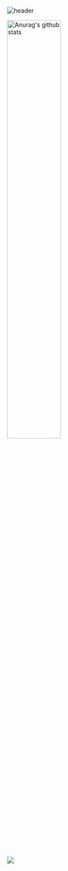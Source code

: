 ![header](https://capsule-render.vercel.app/api?type=waving&color=gradient&height=300&section=header&text=MIYEON😎&fontSize=70)

<!-- ### Hi there 👋 -->



<a href="https://github.com/Jomiyeon1/github-readme-stats"><img align="center" src="https://github-readme-stats.vercel.app/api?username=Jomiyeon1&show_icons=true&include_all_commits=true&theme=buefy&hide_border=true" alt="Anurag's github stats" width="50%" height="50%" /></a>  
<a href="https://github.com/KyungHoAn/github-readme-stats"><img align="center" src="https://github-readme-stats.vercel.app/api/top-langs/?username=Jomiyeon1&layout=compact&theme=buefy&hide_border=true" /></a> 


<!--
**Jomiyeon1/Jomiyeon1** is a ✨ _special_ ✨ repository because its `README.md` (this file) appears on your GitHub profile.

Here are some ideas to get you started:

- 🔭 I’m currently working on ...
- 🌱 I’m currently learning ...
- 👯 I’m looking to collaborate on ...
- 🤔 I’m looking for help with ...
- 💬 Ask me about ...
- 📫 How to reach me: ...
- 😄 Pronouns: ...
- ⚡ Fun fact: ...
-->
